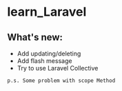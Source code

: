# learn_Laravel

## What's new:
* Add updating/deleting
* Add flash message
* Try to use Laravel Collective

` p.s. Some problem with scope Method `

